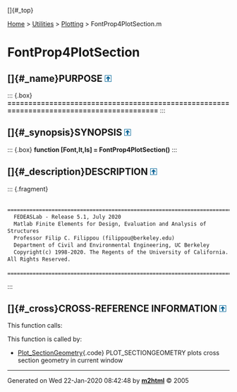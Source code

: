 []{#_top}

<div>

[Home](../../FEDEASLab.html) \> [Utilities](../FEDEASLab.html) \>
[Plotting](FEDEASLab.html) \> FontProp4PlotSection.m

</div>

# FontProp4PlotSection

## []{#_name}PURPOSE [![\^](../../up.png)](#_top)

::: {.box}
**=========================================================================================**
:::

## []{#_synopsis}SYNOPSIS [![\^](../../up.png)](#_top)

::: {.box}
**function \[Font,lt,ls\] = FontProp4PlotSection()**
:::

## []{#_description}DESCRIPTION [![\^](../../up.png)](#_top)

::: {.fragment}
``` {.comment}
  =========================================================================================
  FEDEASLab - Release 5.1, July 2020
  Matlab Finite Elements for Design, Evaluation and Analysis of Structures
  Professor Filip C. Filippou (filippou@berkeley.edu)
  Department of Civil and Environmental Engineering, UC Berkeley
  Copyright(c) 1998-2020. The Regents of the University of California. All Rights Reserved.
  =========================================================================================
```
:::

## []{#_cross}CROSS-REFERENCE INFORMATION [![\^](../../up.png)](#_top)

This function calls:

This function is called by:

-   [Plot_SectionGeometry](Plot_SectionGeometry.html "function Plot_SectionGeometry (SecData,PlotOpt)"){.code}
    PLOT_SECTIONGEOMETRY plots cross section geometry in current window

------------------------------------------------------------------------

Generated on Wed 22-Jan-2020 08:42:48 by
**[m2html](http://www.artefact.tk/software/matlab/m2html/ "Matlab Documentation in HTML")**
© 2005
